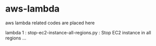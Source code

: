 # aws-lambda
aws lambda related codes are placed here

lambda 1 : stop-ec2-instance-all-regions.py : Stop EC2 instance in all regions 
…
